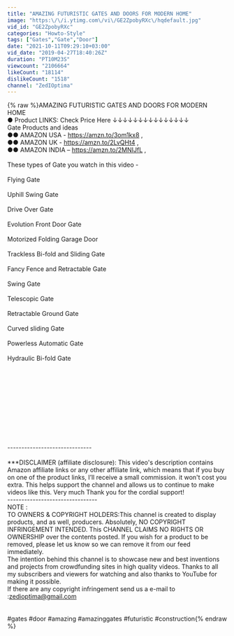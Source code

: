 ```yaml
---
title: "AMAZING FUTURISTIC GATES AND DOORS FOR MODERN HOME"
image: "https:\/\/i.ytimg.com\/vi\/GE2ZpobyRXc\/hqdefault.jpg"
vid_id: "GE2ZpobyRXc"
categories: "Howto-Style"
tags: ["Gates","Gate","Door"]
date: "2021-10-11T09:29:10+03:00"
vid_date: "2019-04-27T18:40:26Z"
duration: "PT10M23S"
viewcount: "2106664"
likeCount: "18114"
dislikeCount: "1518"
channel: "ZedIOptima"
---
```

{% raw %}AMAZING FUTURISTIC GATES AND DOORS FOR MODERN HOME<br />● Product LINKS: Check Price Here ↓↓↓↓↓↓↓↓↓↓↓↓↓↓↓<br />Gate Products and ideas<br />●● AMAZON USA - <a rel="nofollow" target="blank" href="https://amzn.to/3om1kx8">https://amzn.to/3om1kx8</a> ,<br />●● AMAZON UK -   <a rel="nofollow" target="blank" href="https://amzn.to/2LvQHt4">https://amzn.to/2LvQHt4</a> ,<br />●● AMAZON INDIA – <a rel="nofollow" target="blank" href="https://amzn.to/2MNIJfL">https://amzn.to/2MNIJfL</a> ,<br /><br />These types of Gate you watch in this video - <br /><br />Flying Gate<br /><br />Uphill Swing Gate<br /><br />Drive Over Gate<br /><br />Evolution Front Door Gate<br /><br />Motorized Folding Garage Door<br /><br />Trackless Bi-fold and Sliding Gate<br /><br />Fancy Fence and Retractable Gate<br /><br />Swing Gate <br /><br />Telescopic Gate<br /><br />Retractable Ground Gate<br /><br />Curved sliding Gate<br /><br />Powerless Automatic Gate<br /><br />Hydraulic Bi-fold Gate<br /><br /><br /><br /><br /><br /><br /><br /><br /><br /><br /><br />------------------------------<br /><br />***DISCLAIMER (affiliate disclosure): This video's description contains Amazon affiliate links or any other affiliate link, which means that if you buy on one of the product links, I’ll receive a small commission. it won't cost you extra. This helps support the channel and allows us to continue to make videos like this. Very much Thank you for the cordial support!<br />--------------------------------<br />NOTE :<br />TO OWNERS &amp; COPYRIGHT HOLDERS:This channel is created to display products, and as well, producers. Absolutely, NO COPYRIGHT INFRINGEMENT INTENDED. This CHANNEL CLAIMS NO RIGHTS OR OWNERSHIP over the contents posted. If you wish for a product to be removed, please let us know so we can remove it from our feed immediately.<br />The intention behind this channel is to showcase new and best inventions and projects from crowdfunding sites in high quality videos. Thanks to all my subscribers and viewers for watching and also thanks to YouTube for making it possible.<br />If there are any copyright infringement send us a e-mail to :zedioptima@gmail.com <br /><br /><br />#gates #door #amazing #amazinggates #futuristic #construction{% endraw %}
